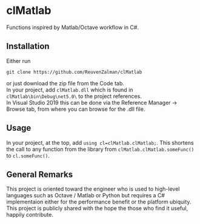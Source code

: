 # clMatlab
Functions inspired by Matlab/Octave workflow in C#.

## Installation
Either run 
```
git clone https://github.com/ReuvenZalman/clMatlab
```
or just download the zip file from the Code tab. \
In your project, add `clMatlab.dll` which is found in `clMatlab\bin\Debug\net5.0\` to the project references. \
In Visual Studio 2019 this can be done via the Reference Manager -> Browse tab, from where you can browse for the .dll file. 

## Usage
In your project, at the top, add `using cl=clMatlab.clMatlab;`. This shortens the call to any function from the library from `clMatlab.clMatlab.someFunc()` to `cl.someFunc()`.

## General Remarks
This project is oriented toward the engineer who is used to high-level languages such as Octave / Matlab or Python but requires a C# implementaion either for the performance benefit or the platform ubiquity. \
This project is publicly shared with the hope the those who find it useful, happily contribute.

